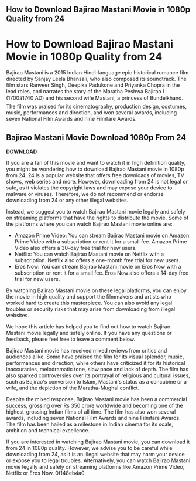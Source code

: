 ## How to Download Bajirao Mastani Movie in 1080p Quality from 24

  
# How to Download Bajirao Mastani Movie in 1080p Quality from 24
 
Bajirao Mastani is a 2015 Indian Hindi-language epic historical romance film directed by Sanjay Leela Bhansali, who also composed its soundtrack. The film stars Ranveer Singh, Deepika Padukone and Priyanka Chopra in the lead roles, and narrates the story of the Maratha Peshwa Bajirao I (1700â1740 AD) and his second wife Mastani, a princess of Bundelkhand. The film was praised for its cinematography, production design, costumes, music, performances and direction, and won several awards, including seven National Film Awards and nine Filmfare Awards.
 
## Bajirao Mastani Movie Download 1080p From 24


[**DOWNLOAD**](https://www.google.com/url?q=https%3A%2F%2Fbytlly.com%2F2tLkqE&sa=D&sntz=1&usg=AOvVaw2ZV2Gk3F11VVxxTB_jX73Q)

 
If you are a fan of this movie and want to watch it in high definition quality, you might be wondering how to download Bajirao Mastani movie in 1080p from 24. 24 is a popular website that offers free downloads of movies, TV shows, web series and more. However, downloading from 24 is not legal or safe, as it violates the copyright laws and may expose your device to malware or viruses. Therefore, we do not recommend or endorse downloading from 24 or any other illegal websites.
 
Instead, we suggest you to watch Bajirao Mastani movie legally and safely on streaming platforms that have the rights to distribute the movie. Some of the platforms where you can watch Bajirao Mastani movie online are:
 
- Amazon Prime Video: You can stream Bajirao Mastani movie on Amazon Prime Video with a subscription or rent it for a small fee. Amazon Prime Video also offers a 30-day free trial for new users.
- Netflix: You can watch Bajirao Mastani movie on Netflix with a subscription. Netflix also offers a one-month free trial for new users.
- Eros Now: You can stream Bajirao Mastani movie on Eros Now with a subscription or rent it for a small fee. Eros Now also offers a 14-day free trial for new users.

By watching Bajirao Mastani movie on these legal platforms, you can enjoy the movie in high quality and support the filmmakers and artists who worked hard to create this masterpiece. You can also avoid any legal troubles or security risks that may arise from downloading from illegal websites.
 
We hope this article has helped you to find out how to watch Bajirao Mastani movie legally and safely online. If you have any questions or feedback, please feel free to leave a comment below.
  
Bajirao Mastani movie has received mixed reviews from critics and audiences alike. Some have praised the film for its visual splendor, music, performances and direction, while others have criticized it for its historical inaccuracies, melodramatic tone, slow pace and lack of depth. The film has also sparked controversies over its portrayal of religious and cultural issues, such as Bajirao's conversion to Islam, Mastani's status as a concubine or a wife, and the depiction of the Maratha-Mughal conflict.
 
Despite the mixed response, Bajirao Mastani movie has been a commercial success, grossing over Rs 350 crore worldwide and becoming one of the highest-grossing Indian films of all time. The film has also won several awards, including seven National Film Awards and nine Filmfare Awards. The film has been hailed as a milestone in Indian cinema for its scale, ambition and technical excellence.
 
If you are interested in watching Bajirao Mastani movie, you can download it from 24 in 1080p quality. However, we advise you to be careful while downloading from 24, as it is an illegal website that may harm your device or expose you to legal troubles. Alternatively, you can watch Bajirao Mastani movie legally and safely on streaming platforms like Amazon Prime Video, Netflix or Eros Now.
 0f148eb4a0
